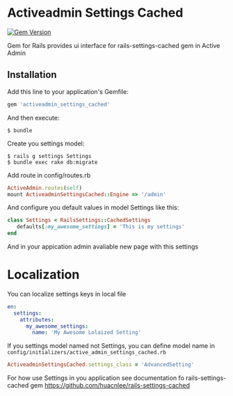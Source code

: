 # Activeadmin Settings Cached

[![Gem Version](https://badge.fury.io/rb/activeadmin_settings_cached.svg)](http://badge.fury.io/rb/activeadmin_settings_cached)

Gem for Rails provides ui interface for rails-settings-cached gem in Active Admin 

## Installation

Add this line to your application's Gemfile:

```ruby
gem 'activeadmin_settings_cached'
```

And then execute:

    $ bundle

Create you settings model:

    $ rails g settings Settings
    $ bundle exec rake db:migrate

Add route in config/routes.rb

``` ruby
ActiveAdmin.routes(self)
mount ActiveadminSettingsCached::Engine => '/admin' 
```

And configure you default values in model Settings like this:

``` ruby
class Settings < RailsSettings::CachedSettings
   defaults[:my_awesome_settings] = 'This is my settings'
end
```

And in your appication admin avaliable new page with this settings

# Localization
You can localize settings keys in local file

``` yml
en:
  settings:
    attributes:
      my_awesome_settings:
        name: 'My Awesome Lolaized Setting'
```

If you settings model named not Settings, you can define model name in
`config/initializers/active_admin_settings_cached.rb`

``` ruby
ActiveadminSettingsCached.settings_class = 'AdvancedSetting'
```

For how use Settings in you application see documentation fo rails-settings-cached gem https://github.com/huacnlee/rails-settings-cached
